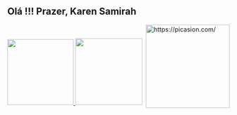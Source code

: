 ##  Olá !!! Prazer, Karen Samirah

<a href="https://picasion.com/"><img align="right" height="190" width="190" src="https://i.picasion.com/pic91/b93b77ebbaddcdf16f4c76dca026b9be.gif" width="300" height="300" border="0" alt="https://picasion.com/" /></a><br /><a href="https://picasion.com/"></a>

<div>
<a href = "https://github.com/KarenSamirah">
<img height="150rm" src="https://github-readme-stats.vercel.app/api?username=KarenSamirah&show_icons=true&theme=darcula">
<img height="152rm" src="https://github-readme-stats.vercel.app/api/top-langs/?username=KarenSamirah&layout=compact&theme=darcula">
</div>

 ##
